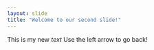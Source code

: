 ```yaml
---
layout: slide
title: "Welcome to our second slide!"
---
```

This is my new *text*
Use the left arrow to go back!
